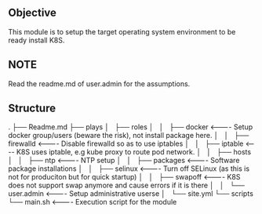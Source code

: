 ## Objective
This module is to setup the target operating system environment to be ready install K8S.

## NOTE
Read the readme.md of user.admin for the assumptions.

## Structure
.
├── Readme.md
├── plays
│   ├── roles
│   │   ├── docker       <---- Setup docker group/users (beware the risk), not install package here.
│   │   ├── firewalld    <---- Disable firewalld so as to use iptables
│   │   ├── iptable      <---- K8S uses iptable, e.g kube proxy to route pod network.
│   │   ├── hosts
│   │   ├── ntp          <---- NTP setup
│   │   ├── packages     <---- Software package installations
│   │   ├── selinux      <---- Turn off SELinux (as this is not for produciton but for quick startup)
│   │   ├── swapoff      <---- K8S does not support swap anymore and cause errors if it is there
│   │   └── user.admin   <---- Setup administrative userse
│   └── site.yml
└── scripts
    └── main.sh          <---- Execution script for the module

